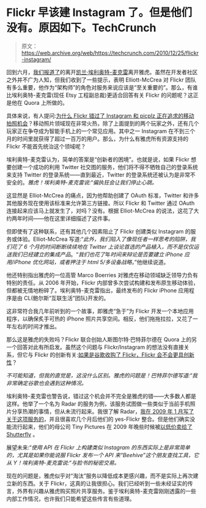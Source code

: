 # Flickr 早该建 Instagram 了。但是他们没有。原因如下。TechCrunch

> 原文：<https://web.archive.org/web/https://techcrunch.com/2010/12/25/flickr-instagram/>

回到六月，[我们报道了](https://web.archive.org/web/20230203031515/https://techcrunch.com/2010/06/01/flickr-architect-leaves-yahoo/)的离开[凯兰·埃利奥特-麦克雷](https://web.archive.org/web/20230203031515/http://www.crunchbase.com/person/kellan-elliott-mccrea)离开雅虎。虽然在开发者社区之外并不广为人知，但我们收到了一些提示，表明 Elliott-McCrea 对 Flickr 团队有多么重要，他作为“架构师”的角色对服务来说应该是“至关重要的”。那么，有谁比埃利奥特-麦克雷(现任 Etsy 工程副总裁)更适合回答有关 Flickr 的问题呢？这正是他在 Quora 上所做的。

具体来说，有人提问:[为什么 Flickr 错过了 Instagram 和 picplz 正在追求的移动拍照机会](https://web.archive.org/web/20230203031515/http://www.quora.com/Why-did-Flickr-miss-the-mobile-photo-opportunity-that-Instagram-and-picplz-are-pursuing)？移动照片领域现在非常火热，除了上面提到的两个玩家之外，还有几个玩家正在争夺成为智能手机上的一个常见应用。其中之一 Instagram 在不到三个月的时间里就获得了超过一百万的用户。那么，为什么有雅虎所有资源支持的 Flickr 不能首先统治这个领域呢？

埃利奥特-麦克雷认为，简单的答案是“创新者的困境”。也就是说，如果 Flickr 想要创建一个成功的利用 Twitter 社交图的服务，他们将不得不牺牲自己的登录系统来支持 Twitter 的登录系统——直到最近，Twitter 的登录系统还被认为是非常不安全的。*雅虎！埃利奥特-麦克雷说:“偏执狂会让我们停止心跳。*

这显然是 Elliot-McCrea 的痛点，因为他帮助创建了 OAuth 标准，Twitter 和许多其他服务现在使用该标准来允许第三方链接。所以 Flickr 和 Twitter 通过 OAuth 连接起来应该马上就发生了，对吗？没有。根据 Elliot-McCrea 的说法，这花了大约两年时间——他在这里详细描述了这件事。

但即使有了这种联系，还有其他几个因素阻止了 Flickr 创建类似 Instagram 的服务或体验。Elliot-McCrea 写道:“*此外，我们陷入了像现任者一样思考的陷阱，我们花了 6 个月的时间断断续续地在 Twitter 上谈论首选的产品植入，而不是仅仅运送我们已经建立的集成产品*。“*我们也花了*年*时间来辩论是否要建立 iPhone 应用/iPhone 优化网站，或者押注于 html 5/多设备战略*，”他继续说道。

他还特别指出雅虎的一位高管 Marco Boerries 对雅虎在移动领域缺乏领导力负有特别的责任。从 2006 年开始，Flickr 内部曾多次尝试构建和发布原生移动体验，但都被无情地粉碎了。埃利奥特-麦克雷指出，最终发布的 Flickr iPhone 应用程序是由 CL(鲍尔斯“互联生活”团队)开发的。

这非常符合我几年前听到的一个故事，即雅虎“急于”为 Flickr 开发一个本地应用程序，以确保炙手可热的 iPhone 照片共享空间。相反，他们拖拖拉拉，又花了一年左右的时间才推出。

那么这是雅虎的失败吗？Flickr 联合创始人斯图尔特·巴特菲尔德在 Quora 上的另一个回答对此有所启发。虽然这个问题与 Flickr/Instagram 的想法没有直接关系，但它与 Flickr 的创新有关:[如果是谷歌收购了 Flickr，Flickr 会不会更具创新性](https://web.archive.org/web/20230203031515/http://www.quora.com/Flickr/Would-Flickr-have-been-more-innovative-since-their-acquisition-if-it-had-been-Google-that-acquired-them/answer/Stewart-Butterfield)？

*不可能知道，但我的直觉是，这没什么区别。雅虎的问题是！巴特菲尔德写道:“我非常确定谷歌也会遇到这种情况。*

埃利奥特-麦克雷也警告说，错过这个机会并不完全是雅虎的错——大多数人都是这样。他举了一个名为 Radar 的服务为例，该服务试图做一些类似于当前手机照片分享热潮的事情，但从未流行起来。我很了解 Radar，[我在 2009 年 1 月写了关于这项服务的](https://web.archive.org/web/20230203031515/http://venturebeat.com/2009/01/27/radar-gets-an-iphone-app-to-better-share-media-amongst-friends/)，并且很喜欢几个月后他们的 yes-Flickr 整合。但是他们确实没能流行起来，他们的母公司 Tiny Pictures 在 2009 年晚些时候被[以低价卖给了 Shutterfly](https://web.archive.org/web/20230203031515/https://techcrunch.com/2009/09/13/shutterfly-buys-tiny-pictures-for-a-tiny-price/) 。

展望未来:“*使用 API 在 Flickr 上构建类似 Instagram 的东西实际上是非常简单的，尤其是如果你能说服 Flickr 发布一个 API 来“Beehive”这个朋友查找工具，它从 Y！埃利奥特-麦克雷说:“与脸书的秘密交易。*

现在的问题是，雅虎似乎对“淘汰”服务以降低成本更感兴趣，而不是实际上再次建立新的东西。关于 Flickr，这真的让我很担心。我们已经听到一些未经证实的传言，外界有兴趣从雅虎购买照片共享服务。鉴于埃利奥特-麦克雷刚刚透露的一些内部工作情况，也许我们只能希望这些传言有些道理。